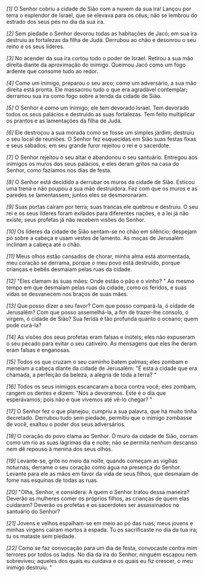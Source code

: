 *[1]* O Senhor cobriu a cidade de Sião com a nuvem da sua ira! Lançou por terra o esplendor de Israel, que se elevava para os céus; não se lembrou do estrado dos seus pés no dia da sua ira.

*[2]* Sem piedade o Senhor devorou todas as habitações de Jacó; em sua ira destruiu as fortalezas da filha de Judá. Derrubou ao chão e desonrou o seu reino e os seus líderes.

*[3]* No acender da sua ira cortou todo o poder de Israel. Retirou a sua mão direita diante da aproximação do inimigo. Queimou Jacó como um fogo ardente que consome tudo ao redor.

*[4]* Como um inimigo, preparou o seu arco; como um adversário, a sua mão direita está pronta. Ele massacrou tudo o que era agradável contemplar; derramou sua ira como fogo sobre a tenda da cidade de Sião.

*[5]* O Senhor é como um inimigo; ele tem devorado Israel. Tem devorado todos os seus palácios e destruído as suas fortalezas. Tem feito multiplicar os prantos e as lamentações da filha de Judá.

*[6]* Ele destroçou a sua morada como se fosse um simples jardim; destruiu o seu local de reuniões. O Senhor fez esquecidas em Sião suas festas fixas e seus sábados; em seu grande furor rejeitou o rei e o sacerdote.

*[7]* O Senhor rejeitou o seu altar e abandonou o seu santuário. Entregou aos inimigos os muros dos seus palácios, e eles deram gritos na casa do Senhor, como fazíamos nos dias de festa.

*[8]* O Senhor está decidido a derrubar os muros da cidade de Sião. Esticou uma trena e não poupou a sua mão destruidora. Fez com que os muros e as paredes se lamentassem; juntos eles se desmoronaram.

*[9]* Suas portas caíram por terra; suas trancas ele quebrou e destruiu. O seu rei e os seus líderes foram exilados para diferentes nações, e a lei já não existe; seus profetas já não recebem visões do Senhor.

*[10]* Os líderes da cidade de Sião sentam-se no chão em silêncio; despejam pó sobre a cabeça e usam vestes de lamento. As moças de Jerusalém inclinam a cabeça até o chão.

*[11]* Meus olhos estão cansados de chorar, minha alma está atormentada, meu coração se derrama, porque o meu povo está destruído, porque crianças e bebês desmaiam pelas ruas da cidade.

*[12]* "Eles clamam às suas mães: Onde estão o pão e o vinho? " Ao mesmo tempo em que desmaiam pelas ruas da cidade, como os feridos, e suas vidas se desvanecem nos braços de suas mães.

*[13]* Que posso dizer a seu favor? Com que posso compará-la, ó cidade de Jerusalém? Com que posso assemelhá-la, a fim de trazer-lhe consolo, ó virgem, ó cidade de Sião? Sua ferida é tão profunda quanto o oceano; quem pode curá-la?

*[14]* As visões dos seus profetas eram falsas e inúteis; eles não expuseram o seu pecado para evitar o seu cativeiro. As mensagens que eles lhe deram eram falsas e enganosas.

*[15]* Todos os que cruzam o seu caminho batem palmas; eles zombam e meneiam a cabeça diante da cidade de Jerusalém: "É esta a cidade que era chamada, a perfeição da beleza, a alegria de toda a terra? "

*[16]* Todos os seus inimigos escancaram a boca contra você; eles zombam, rangem os dentes e dizem: "Nós a devoramos. Este é o dia que esperávamos; pois não é que vivemos até vê-lo chegar? "

*[17]* O Senhor fez o que planejou; cumpriu a sua palavra, que há muito tinha decretado. Derrubou tudo sem piedade, permitiu que o inimigo zombasse de você, exaltou o poder dos seus adversários.

*[18]* O coração do povo clama ao Senhor. Ó muro da cidade de Sião, corram como um rio as suas lágrimas dia e noite; não se permita nenhum descanso nem dê repouso à menina dos seus olhos.

*[19]* Levante-se, grite no meio da noite, quando começam as vigílias noturnas; derrame o seu coração como água na presença do Senhor. Levante para ele as mãos em favor da vida de seus filhos, que desmaiam de fome nas esquinas de todas as ruas.

*[20]* "Olha, Senhor, e considera: A quem o Senhor tratou dessa maneira? Deverão as mulheres comer os próprios filhos, as crianças de quem elas cuidaram? Deverão os profetas e os sacerdotes ser assassinados no santuário do Senhor?

*[21]* Jovens e velhos espalham-se em meio ao pó das ruas; meus jovens e minhas virgens caíram mortos à espada. Tu os sacrificaste no dia da tua ira; tu os mataste sem piedade.

*[22]* Como se faz convocação para um dia de festa, convocaste contra mim terrores por todos os lados. No dia da ira do Senhor, ninguém escapou nem sobreviveu; aqueles dos quais eu cuidava e os quais eu fiz crescer, o meu inimigo destruiu. "

